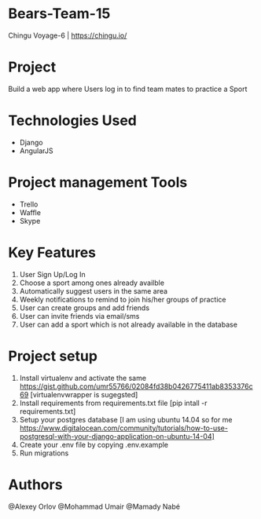 # Bears-Team-15
Chingu Voyage-6 | https://chingu.io/

# Project
Build a web app where Users log in to find team mates to practice a Sport
# Technologies Used
* Django
* AngularJS

# Project management Tools
* Trello
* Waffle
* Skype

# Key Features
1. User Sign Up/Log In
2. Choose a sport among ones already availble
3. Automatically suggest users in the same area
4. Weekly notifications to remind to join his/her groups of practice
5. User can create groups and add friends
6. User can invite friends via email/sms
7. User can add a sport which is not already available in the database

# Project setup

1. Install virtualenv and activate the same https://gist.github.com/umr55766/02084fd38b0426775411ab8353376c69 [virtualenvwrapper is sugegsted]
2. Install requirements from requirements.txt file [pip intall -r requirements.txt]
3. Setup your postgres database [I am using ubuntu 14.04 so for me https://www.digitalocean.com/community/tutorials/how-to-use-postgresql-with-your-django-application-on-ubuntu-14-04]
4. Create your .env file by copying .env.example
5. Run migrations

# Authors
@Alexey Orlov
@Mohammad Umair
@Mamady Nabé
